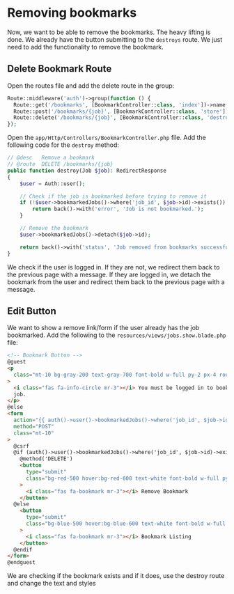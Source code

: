 # Removing bookmarks

Now, we want to be able to remove the bookmarks. The heavy lifting is done. We already have the button submitting to the `destroys` route. We just need to add the functionality to remove the bookmark.


## Delete Bookmark Route

Open the routes file and add the delete route in the group:

```php
Route::middleware('auth')->group(function () {
  Route::get('/bookmarks', [BookmarkController::class, 'index'])->name('bookmarks.index');
  Route::post('/bookmarks/{job}', [BookmarkController::class, 'store'])->name('bookmarks.store');
  Route::delete('/bookmarks/{job}', [BookmarkController::class, 'destroy'])->name('bookmarks.destroy');
});
```

Open the `app/Http/Controllers/BookmarkController.php` file. Add the following code for the `destroy` method:

```php
// @desc   Remove a bookmark
// @route  DELETE /bookmarks/{job}
public function destroy(Job $job): RedirectResponse
{
    $user = Auth::user();

    // Check if the job is bookmarked before trying to remove it
    if (!$user->bookmarkedJobs()->where('job_id', $job->id)->exists()) {
        return back()->with('error', 'Job is not bookmarked.');
    }

    // Remove the bookmark
    $user->bookmarkedJobs()->detach($job->id);

    return back()->with('status', 'Job removed from bookmarks successfully.');
}

```

We check if the user is logged in. If they are not, we redirect them back to the previous page with a message. If they are logged in, we detach the bookmark from the user and redirect them back to the previous page with a message.

## Edit Button

We want to show a remove link/form if the user already has the job bookmarked. Add the following to the `resources/views/jobs.show.blade.php` file:

```html
<!-- Bookmark Button -->
@guest
<p
  class="mt-10 bg-gray-200 text-gray-700 font-bold w-full py-2 px-4 rounded-full text-center"
>
  <i class="fas fa-info-circle mr-3"></i> You must be logged in to bookmark this
  job.
</p>
@else
<form
  action="{{ auth()->user()->bookmarkedJobs()->where('job_id', $job->id)->exists() ? route('bookmarks.destroy', $job->id) : route('bookmarks.store', $job->id) }}"
  method="POST"
  class="mt-10"
>
  @csrf 
  @if (auth()->user()->bookmarkedJobs()->where('job_id', $job->id)->exists()) 
    @method('DELETE')
    <button
      type="submit"
      class="bg-red-500 hover:bg-red-600 text-white font-bold w-full py-2 px-4 rounded-full flex items-center justify-center"
    >
      <i class="fas fa-bookmark mr-3"></i> Remove Bookmark
    </button>
  @else
    <button
      type="submit"
      class="bg-blue-500 hover:bg-blue-600 text-white font-bold w-full py-2 px-4 rounded-full flex items-center justify-center"
    >
      <i class="fas fa-bookmark mr-3"></i> Bookmark Listing
    </button>
  @endif
</form>
@endguest
```

We are checking if the bookmark exists and if it does, use the destroy route and change the text and styles
